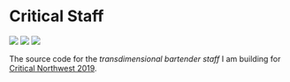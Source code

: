 # Critical Staff

![](https://img.shields.io/travis/com/matthewtole/critical-staff.svg?style=for-the-badge) ![](https://img.shields.io/github/last-commit/matthewtole/critical-staff.svg?style=for-the-badge) ![](https://img.shields.io/github/license/matthewtole/critical-staff.svg?style=for-the-badge)

The source code for the *transdimensional bartender staff* I am building for [Critical Northwest 2019](https://www.criticalnw.org/).
